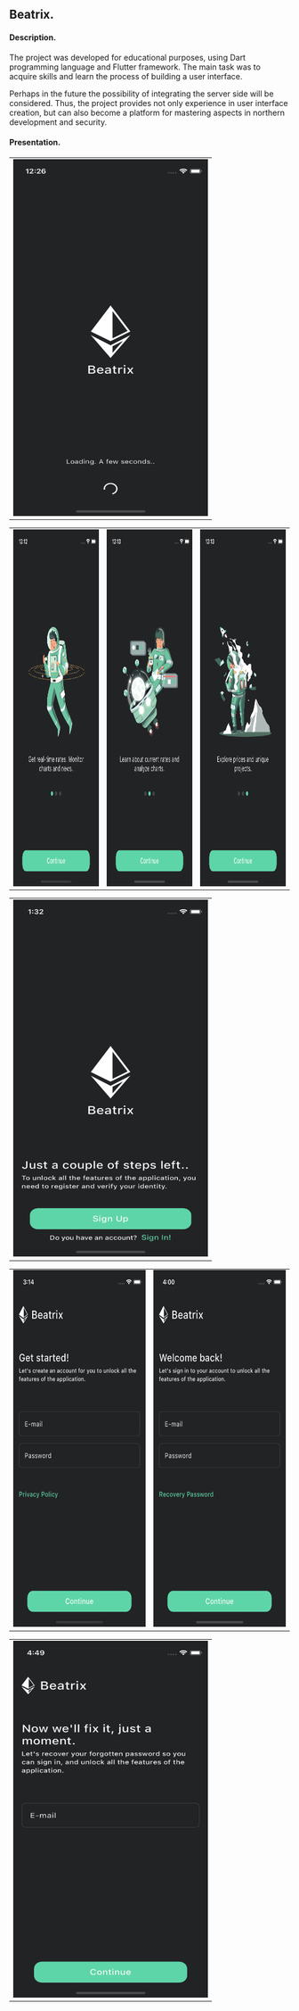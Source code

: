 ## Beatrix.

#### Description.
The project was developed for educational purposes, using Dart programming language and Flutter framework. The main task was to acquire skills and learn the process of building a user interface.

Perhaps in the future the possibility of integrating the server side will be considered. Thus, the project provides not only experience in user interface creation, but can also become a platform for mastering aspects in northern development and security.

#### Presentation.
<table>
  <tr>
    <td><img src="resources/splash-page.png" width="350" height="640"></td>
  </tr>
</table>

<table>
  <tr>
    <td><img src="resources/onboarding-page-one.png" width="350" height="640"></td>
    <td><img src="resources/onboarding-page-two.png" width="350" height="640"></td>
    <td><img src="resources/onboarding-page-three.png" width="350" height="640"></td>
  </tr>
</table>

<table>
  <tr>
    <td><img src="resources/greeting-page.png" width="350" height="640"></td>
  </tr>
</table>

<table>
  <tr>
    <td><img src="resources/sign-up-page.png" width="350" height="640"></td>
    <td><img src="resources/sign-in-page.png" width="350" height="640"></td>
  </tr>
</table>

<table>
  <tr>
    <td><img src="resources/recovery-page.png" width="350" height="640"></td>
  </tr>
</table>

